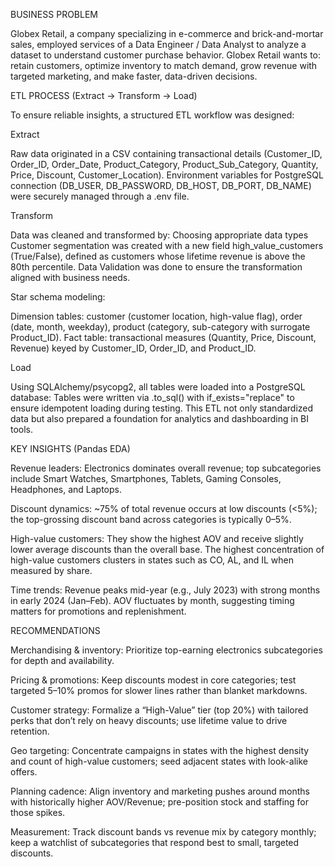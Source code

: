 
BUSINESS PROBLEM

Globex Retail, a company specializing in e-commerce and brick-and-mortar sales, employed services of a Data Engineer / Data Analyst to analyze a dataset to understand customer purchase behavior. 
Globex Retail wants to: retain customers, optimize inventory to match demand, grow revenue with targeted marketing, and make faster, data-driven decisions.



ETL PROCESS (Extract → Transform → Load)

To ensure reliable insights,  a structured ETL workflow was designed:

Extract

Raw data originated in a CSV containing transactional details (Customer_ID, Order_ID, Order_Date, Product_Category, Product_Sub_Category, Quantity, Price, Discount, Customer_Location).
Environment variables for PostgreSQL connection (DB_USER, DB_PASSWORD, DB_HOST, DB_PORT, DB_NAME) were securely managed through a .env file.

Transform

Data was cleaned and transformed by:
Choosing appropriate data types
Customer segmentation was created with a new field high_value_customers (True/False), defined as customers whose lifetime revenue is above the 80th percentile.
Data Validation was done to ensure the transformation aligned with business needs.

Star schema modeling:

Dimension tables: customer (customer location, high-value flag), order (date, month, weekday), product (category, sub-category with surrogate Product_ID).
Fact table: transactional measures (Quantity, Price, Discount, Revenue) keyed by Customer_ID, Order_ID, and Product_ID.

Load

Using SQLAlchemy/psycopg2, all tables were loaded into a PostgreSQL database:
Tables were written via .to_sql() with if_exists="replace" to ensure idempotent loading during testing.
This ETL not only standardized data but also prepared a foundation for analytics and dashboarding in BI tools.



KEY INSIGHTS (Pandas EDA)

Revenue leaders: Electronics dominates overall revenue; top subcategories include Smart Watches, Smartphones, Tablets, Gaming Consoles, Headphones, and Laptops.

Discount dynamics: ~75% of total revenue occurs at low discounts (<5%); the top-grossing discount band across categories is typically 0–5%.

High-value customers: They show the highest AOV and receive slightly lower average discounts than the overall base. The highest concentration of high-value customers clusters in states such as CO, AL, and IL when measured by share.

Time trends: Revenue peaks mid-year (e.g., July 2023) with strong months in early 2024 (Jan–Feb). AOV fluctuates by month, suggesting timing matters for promotions and replenishment.




RECOMMENDATIONS

Merchandising & inventory: Prioritize top-earning electronics subcategories for depth and availability.

Pricing & promotions: Keep discounts modest in core categories; test targeted 5–10% promos for slower lines rather than blanket markdowns.

Customer strategy: Formalize a “High-Value” tier (top 20%) with tailored perks that don’t rely on heavy discounts; use lifetime value to drive retention.

Geo targeting: Concentrate campaigns in states with the highest density and count of high-value customers; seed adjacent states with look-alike offers.

Planning cadence: Align inventory and marketing pushes around months with historically higher AOV/Revenue; pre-position stock and staffing for those spikes.

Measurement: Track discount bands vs revenue mix by category monthly; keep a watchlist of subcategories that respond best to small, targeted discounts.
